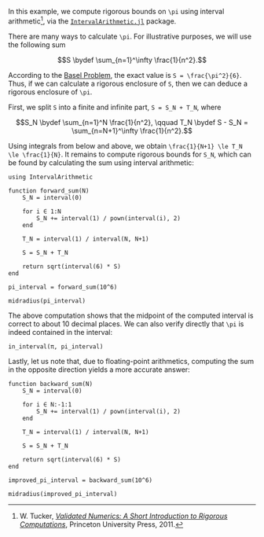 In this example, we compute rigorous bounds on ``\pi`` using interval arithmetic[^1], via the [`IntervalArithmetic.jl`](https://github.com/JuliaIntervals/IntervalArithmetic.jl) package.

[^1]: W. Tucker, [*Validated Numerics: A Short Introduction to Rigorous Computations*](https://press.princeton.edu/books/hardcover/9780691147819/validated-numerics), Princeton University Press, 2011.

There are many ways to calculate ``\pi``. For illustrative purposes, we will use the following sum

```math
S \bydef \sum_{n=1}^\infty \frac{1}{n^2}.
```

According to the [Basel Problem](https://en.wikipedia.org/wiki/Basel_problem), the exact value is ``S = \frac{\pi^2}{6}``. Thus, if we can calculate a rigorous enclosure of ``S``, then we can deduce a rigorous enclosure of ``\pi``.

First, we split ``S`` into a finite and infinite part, ``S = S_N + T_N``, where

```math
S_N \bydef \sum_{n=1}^N \frac{1}{n^2}, \qquad
T_N \bydef S - S_N = \sum_{n=N+1}^\infty \frac{1}{n^2}.
```

Using integrals from below and above, we obtain ``\frac{1}{N+1} \le T_N \le \frac{1}{N}``. It remains to compute rigorous bounds for ``S_N``, which can be found by calculating the sum using interval arithmetic:

```@example pi
using IntervalArithmetic

function forward_sum(N)
    S_N = interval(0)

    for i ∈ 1:N
        S_N += interval(1) / pown(interval(i), 2)
    end

    T_N = interval(1) / interval(N, N+1)

    S = S_N + T_N

    return sqrt(interval(6) * S)
end

pi_interval = forward_sum(10^6)

midradius(pi_interval)
```

The above computation shows that the midpoint of the computed interval is correct to about 10 decimal places. We can also verify directly that ``\pi`` is indeed contained in the interval:

```@example pi
in_interval(π, pi_interval)
```

Lastly, let us note that, due to floating-point arithmetics, computing the sum in the opposite direction yields a more accurate answer:

```@example pi
function backward_sum(N)
    S_N = interval(0)

    for i ∈ N:-1:1
        S_N += interval(1) / pown(interval(i), 2)
    end

    T_N = interval(1) / interval(N, N+1)

    S = S_N + T_N

    return sqrt(interval(6) * S)
end

improved_pi_interval = backward_sum(10^6)

midradius(improved_pi_interval)
```
